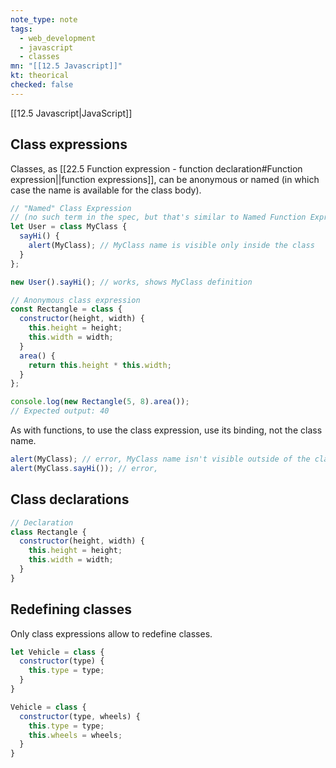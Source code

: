 ```yaml
---
note_type: note
tags:
  - web_development
  - javascript
  - classes
mn: "[[12.5 Javascript]]"
kt: theorical
checked: false
---
```

[[12.5 Javascript|JavaScript]]

## Class expressions
Classes, as [[22.5 Function expression - function declaration#Function expression||function expressions]], can be anonymous or named (in which case the name is available for the class body).

```js
// "Named" Class Expression
// (no such term in the spec, but that's similar to Named Function Expression)
let User = class MyClass {
  sayHi() {
    alert(MyClass); // MyClass name is visible only inside the class
  }
};

new User().sayHi(); // works, shows MyClass definition
```

```js
// Anonymous class expression
const Rectangle = class {
  constructor(height, width) {
    this.height = height;
    this.width = width;
  }
  area() {
    return this.height * this.width;
  }
};

console.log(new Rectangle(5, 8).area());
// Expected output: 40
```

As with functions, to use the class expression, use its binding, not the class name.

```js
alert(MyClass); // error, MyClass name isn't visible outside of the class
alert(MyClass.sayHi()); // error,
```

## Class declarations
```js
// Declaration
class Rectangle {
  constructor(height, width) {
    this.height = height;
    this.width = width;
  }
}
```

## Redefining classes
Only class expressions allow to redefine classes.

```js
let Vehicle = class {
  constructor(type) {
    this.type = type;
  }
}

Vehicle = class {
  constructor(type, wheels) {
    this.type = type;
    this.wheels = wheels;
  }
}
```